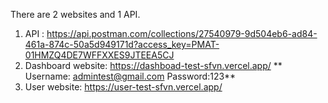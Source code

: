 There are 2 websites and 1 API. 
1. API : https://api.postman.com/collections/27540979-9d504eb6-ad84-461a-874c-50a5d949171d?access_key=PMAT-01HMZQ4DE7WFFXXES9JTEEA5CJ
2. Dashboard website: https://dashboad-test-sfvn.vercel.app/
**   Username: admintest@gmail.com
   Password:123**
3. User website: https://user-test-sfvn.vercel.app/
